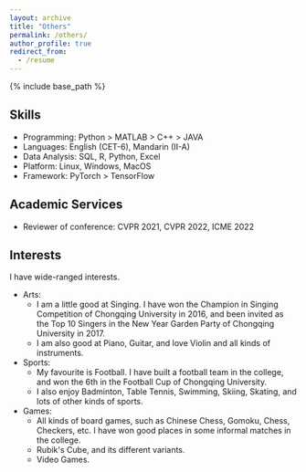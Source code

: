 ```yaml
---
layout: archive
title: "Others"
permalink: /others/
author_profile: true
redirect_from:
  - /resume
---
```


{% include base_path %}

## Skills
- Programming: Python > MATLAB > C++ > JAVA
- Languages: English (CET-6), Mandarin (II-A)
- Data Analysis: SQL, R, Python, Excel
- Platform: Linux, Windows, MacOS
- Framework: PyTorch > TensorFlow

## Academic Services
- Reviewer of conference: CVPR 2021, CVPR 2022, ICME 2022

## Interests
I have wide-ranged interests.
- Arts: 
  - I am a little good at Singing. I have won the Champion in Singing Competition of Chongqing University in 2016, and been invited as the Top 10 Singers in the New Year Garden Party of Chongqing University in 2017.
  - I am also good at Piano, Guitar, and love Violin and all kinds of instruments.
- Sports:
  - My favourite is Football. I have built a football team in the college, and won the 6th in the Football Cup of Chongqing University.
  - I also enjoy Badminton, Table Tennis, Swimming, Skiing, Skating, and lots of other kinds of sports.
- Games:
  - All kinds of board games, such as Chinese Chess, Gomoku, Chess, Checkers, etc. I have won good places in some informal matches in the college. 
  - Rubik's Cube, and its different variants.
  - Video Games.
